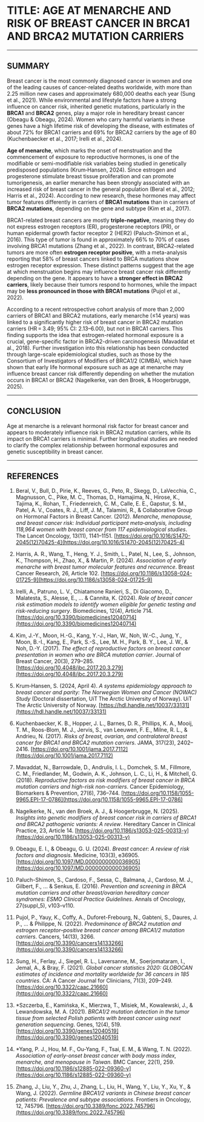 # TITLE: AGE AT MENARCHE AND RISK OF BREAST CANCER IN BRCA1 AND BRCA2 MUTATION CARRIERS  

---

## SUMMARY

Breast cancer is the most commonly diagnosed cancer in women and one of the leading causes of cancer-related deaths worldwide, with more than 2.25 million new cases and approximately 680,000 deaths each year (Sung et al., 2021). While environmental and lifestyle factors have a strong influence on cancer risk, inherited genetic mutations, particularly in the **BRCA1** and **BRCA2** genes, play a major role in hereditary breast cancer (Obeagu & Obeagu, 2024). Women who carry harmful variants in these genes have a high lifetime risk of developing the disease, with estimates of about 72% for BRCA1 carriers and 69% for BRCA2 carriers by the age of 80 (Kuchenbaecker et al., 2017; Irelli et al., 2024).

**Age of menarche**, which marks the onset of menstruation and the commencement of exposure to reproductive hormones, is one of the modifiable or semi-modifiable risk variables being studied in genetically predisposed populations (Krum‑Hansen, 2024). Since estrogen and progesterone stimulate breast tissue proliferation and can promote tumorigenesis, an earlier menarche has been strongly associated with an increased risk of breast cancer in the general population (Beral et al., 2012; Harris et al., 2024). According to new research, these hormones may affect tumor features differently in carriers of **BRCA1 mutations** than in carriers of **BRCA2 mutations**, depending on the gene and subtype (Kim et al., 2017).

BRCA1-related breast cancers are mostly **triple-negative**, meaning they do not express estrogen receptors (ER), progesterone receptors (PR), or human epidermal growth factor receptor 2 (HER2) (Paluch-Shimon et al., 2016). This type of tumor is found in approximately 66% to 70% of cases involving BRCA1 mutations (Zhang et al., 2022). In contrast, BRCA2-related tumors are more often **estrogen receptor positive**, with a meta-analysis reporting that 58% of breast cancers linked to BRCA mutations show estrogen receptor expression. These distinct patterns suggest that the age at which menstruation begins may influence breast cancer risk differently depending on the gene. It appears to have a **stronger effect in BRCA2 carriers**, likely because their tumors respond to hormones, while the impact may be **less pronounced in those with BRCA1 mutations** (Pujol et al., 2022).

According to a recent retrospective cohort analysis of more than 2,000 carriers of BRCA1 and BRCA2 mutations, early menarche (≤14 years) was linked to a significantly higher risk of breast cancer in BRCA2 mutation carriers (HR = 3.49; 95% CI: 2.13–6.00), but not in BRCA1 carriers. This finding supports the idea that estrogen-related hormonal exposure is a crucial, gene-specific factor in BRCA2-driven carcinogenesis (Mavaddat et al., 2018). Further investigation into this relationship has been conducted through large-scale epidemiological studies, such as those by the Consortium of Investigators of Modifiers of BRCA1/2 (CIMBA), which have shown that early life hormonal exposure such as age at menarche may influence breast cancer risk differently depending on whether the mutation occurs in BRCA1 or BRCA2 (Nagelkerke, van den Broek, & Hoogerbrugge, 2025).

---

## CONCLUSION

Age at menarche is a relevant hormonal risk factor for breast cancer and appears to moderately influence risk in BRCA2 mutation carriers, while its impact on BRCA1 carriers is minimal. Further longitudinal studies are needed to clarify the complex relationship between hormonal exposures and genetic susceptibility in breast cancer.

---

## REFERENCES

1. Beral, V., Bull, D., Pirie, K., Reeves, G., Peto, R., Skegg, D., LaVecchia, C., Magnusson, C., Pike, M. C., Thomas, D., Hamajima, N., Hirose, K., Tajima, K., Rohan, T., Friedenreich, C. M., Calle, E. E., Gapstur, S. M., Patel, A. V., Coates, R. J., Liff, J. M., Talamini, R., & Collaborative Group on Hormonal Factors in Breast Cancer. (2012). *Menarche, menopause, and breast cancer risk: Individual participant meta‑analysis, including 118,964 women with breast cancer from 117 epidemiological studies*. The Lancet Oncology, 13(11), 1141–1151. [https://doi.org/10.1016/S1470-2045(12)70425-4](https://doi.org/10.1016/S1470-2045(12)70425-4)

2. Harris, A. R., Wang, T., Heng, Y. J., Smith, L., Patel, N., Lee, S., Johnson, K., Thompson, H., Zhao, X., & Martin, P. (2024). *Association of early menarche with breast tumor molecular features and recurrence*. Breast Cancer Research, 26, Article 102. [https://doi.org/10.1186/s13058-024-01725-9](https://doi.org/10.1186/s13058-024-01725-9)

3. Irelli, A., Patruno, L. V., Chiatamone Ranieri, S., Di Giacomo, D., Malatesta, S., Alesse, E., ... & Cannita, K. (2024). *Role of breast cancer risk estimation models to identify women eligible for genetic testing and risk-reducing surgery*. Biomedicines, 12(4), Article 714. [https://doi.org/10.3390/biomedicines12040714](https://doi.org/10.3390/biomedicines12040714)

4. Kim, J.-Y., Moon, H.-G., Kang, Y.-J., Han, W., Noh, W.-C., Jung, Y., Moon, B.-I., Kang, E., Park, S.-S., Lee, M. H., Park, B. Y., Lee, J. W., & Noh, D.-Y. (2017). *The effect of reproductive factors on breast cancer presentation in women who are BRCA mutation carrier*. Journal of Breast Cancer, 20(3), 279–285. [https://doi.org/10.4048/jbc.2017.20.3.279](https://doi.org/10.4048/jbc.2017.20.3.279)

5. Krum‑Hansen, S. (2024, April 4). *A systems epidemiology approach to breast cancer and parity: The Norwegian Women and Cancer (NOWAC) Study* (Doctoral dissertation, UiT The Arctic University of Norway). UiT The Arctic University of Norway. [https://hdl.handle.net/10037/33131](https://hdl.handle.net/10037/33131)

6. Kuchenbaecker, K. B., Hopper, J. L., Barnes, D. R., Phillips, K. A., Mooij, T. M., Roos-Blom, M. J., Jervis, S., van Leeuwen, F. E., Milne, R. L., & Andrieu, N. (2017). *Risks of breast, ovarian, and contralateral breast cancer for BRCA1 and BRCA2 mutation carriers*. JAMA, 317(23), 2402–2416. [https://doi.org/10.1001/jama.2017.7112](https://doi.org/10.1001/jama.2017.7112)

7. Mavaddat, N., Barrowdale, D., Andrulis, I. L., Domchek, S. M., Fillmore, C. M., Friedlander, M., Godwin, A. K., Johnson, L. C., Li, H., & Mitchell, G. (2018). *Reproductive factors as risk modifiers of breast cancer in BRCA mutation carriers and high-risk non-carriers*. Cancer Epidemiology, Biomarkers & Prevention, 27(6), 736–744. [https://doi.org/10.1158/1055-9965.EPI-17-0786](https://doi.org/10.1158/1055-9965.EPI-17-0786)

8. Nagelkerke, N., van den Broek, A. J., & Hoogerbrugge, N. (2025). *Insights into genetic modifiers of breast cancer risk in carriers of BRCA1 and BRCA2 pathogenic variants: A review*. Hereditary Cancer in Clinical Practice, 23, Article 14. [https://doi.org/10.1186/s13053-025-00313-y](https://doi.org/10.1186/s13053-025-00313-y)

9. Obeagu, E. I., & Obeagu, G. U. (2024). *Breast cancer: A review of risk factors and diagnosis*. Medicine, 103(3), e36905. [https://doi.org/10.1097/MD.0000000000036905](https://doi.org/10.1097/MD.0000000000036905)

10. Paluch-Shimon, S., Cardoso, F., Sessa, C., Balmana, J., Cardoso, M. J., Gilbert, F., ... & Senkus, E. (2016). *Prevention and screening in BRCA mutation carriers and other breast/ovarian hereditary cancer syndromes: ESMO Clinical Practice Guidelines*. Annals of Oncology, 27(suppl_5), v103–v110.

11. Pujol, P., Yauy, K., Coffy, A., Duforet-Frebourg, N., Gabteni, S., Daures, J. P., ... & Philippe, N. (2022). *Predominance of BRCA2 mutation and estrogen receptor–positive breast cancer among BRCA1/2 mutation carriers*. Cancers, 14(13), 3266. [https://doi.org/10.3390/cancers14133266](https://doi.org/10.3390/cancers14133266)

12. Sung, H., Ferlay, J., Siegel, R. L., Laversanne, M., Soerjomataram, I., Jemal, A., & Bray, F. (2021). *Global cancer statistics 2020: GLOBOCAN estimates of incidence and mortality worldwide for 36 cancers in 185 countries*. CA: A Cancer Journal for Clinicians, 71(3), 209–249. [https://doi.org/10.3322/caac.21660](https://doi.org/10.3322/caac.21660)

13. *Szczerba, E., Kamińska, K., Mierzwa, T., Misiek, M., Kowalewski, J., & Lewandowska, M. A. (2021). *BRCA1/2 mutation detection in the tumor tissue from selected Polish patients with breast cancer using next generation sequencing*. Genes, 12(4), 519. [https://doi.org/10.3390/genes12040519](https://doi.org/10.3390/genes12040519)

14. *Yang, P. J., Hou, M. F., Ou-Yang, F., Tsai, E. M., & Wang, T. N. (2022). *Association of early-onset breast cancer with body mass index, menarche, and menopause in Taiwan*. BMC Cancer, 22(1), 259. [https://doi.org/10.1186/s12885-022-09360-y](https://doi.org/10.1186/s12885-022-09360-y)

15. Zhang, J., Liu, Y., Zhu, J., Zhang, L., Liu, H., Wang, Y., Liu, Y., Xu, Y., & Wang, J. (2022). *Germline BRCA1/2 variants in Chinese breast cancer patients: Prevalence and subtype associations*. Frontiers in Oncology, 12, 745796. [https://doi.org/10.3389/fonc.2022.745796](https://doi.org/10.3389/fonc.2022.745796)


